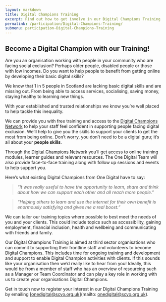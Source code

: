 ```yaml
---
layout: markdown
title: Digital Champions Training
excerpt: Find out how to get involve in our Digital Champions Training programme.
permalink: /participation/Digital-Champions-Training/
submenu: participation-Digital-Champions-Training
---
```


## Become a Digital Champion with our Training!

Are you an organisation working with people in your community who are facing social exclusion? Perhaps older people, disabled people or those with low incomes. Do you want to help people to benefit from getting online by developing their basic digital skills?

We know that 1 in 5 people in Scotland are lacking basic digital skills and are missing out. From being able to access services, socialising, saving money, staying healthy to learning new things.

With your established and trusted relationships we know you’re well placed to help tackle this inequality.

We can provide you with free training and access to the <a href="https://www.digitalchampionsnetwork.com/">Digital Champions Network</a> to help your staff feel confident in supporting people facing digital exclusion. We’ll help to give you the skills to support your clients to get the most from being online. Don’t worry, you don’t need to be a digital guru; it’s all about your <strong>people skills</strong>.

Through the <a href="https://www.digitalchampionsnetwork.com/">Digital Champions Network</a> you’ll get access to online training modules, learner guides and relevant resources. The One Digital Team will also provide face-to-face training along with follow up sessions and events to help support you.

Here’s what existing Digital Champions from One Digital have to say:

>*“It was really useful to have the opportunity to learn, share and think about how we can support each other and all reach more people.”*

>*“Helping others to learn and use the internet for their own benefit is enormously satisfying and gives me a real boost.”*

We can tailor our training topics where possible to best meet the needs of you and your clients. This could include topics such as accessibility, gaining employment, financial inclusion, health and wellbeing and communicating with friends and family.

Our Digital Champions Training is aimed at third sector organisations who can commit to supporting their frontline staff and volunteers to become Digital Champions. This includes time for ongoing training and development and support to enable Digital Champion activities with clients. If this sounds like your organisation then we’d really like to hear from you! Ideally, this would be from a member of staff who has an overview of resourcing such as a Manager or Team Coordinator and can play a key role in working with us to create your organisations Digital Champions.

Get in touch now to register your interest in our Digital Champions Training by emailing [onedigital@scvo.org.uk](mailto: onedigital@scvo.org.uk).

